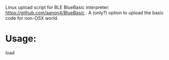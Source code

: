 Linux upload script for BLE BlueBasic interpreter: https://github.com/aanon4/BlueBasic .
A (only?) option to upload the basic code for non-OSX world.

Usage:
==================
load <MAC address> <file>
